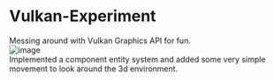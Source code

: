 # Vulkan-Experiment
Messing around with Vulkan Graphics API for fun. <br />
![image](https://user-images.githubusercontent.com/76916678/198715911-f4c7c4ed-30e6-462f-b939-33db8b86642b.png) <br />
Implemented a component entity system and added some very simple movement to look around the 3d environment.

